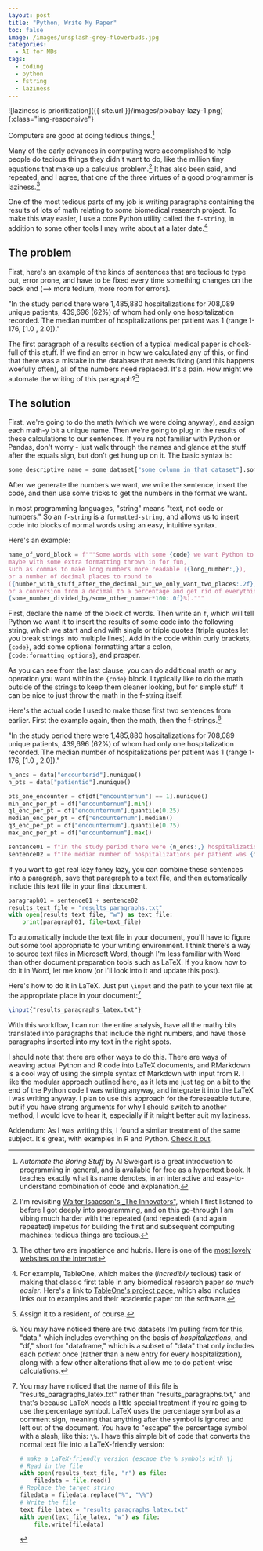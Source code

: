 ```yaml
---
layout: post
title: "Python, Write My Paper"
toc: false
image: /images/unsplash-grey-flowerbuds.jpg
categories:
  - AI for MDs
tags:
  - coding
  - python
  - fstring
  - laziness
---
```


![laziness is prioritization]({{ site.url }}/images/pixabay-lazy-1.png){:class="img-responsive"}

Computers are good at doing tedious things.[^1]

Many of the early advances in computing were accomplished to help people do tedious things they didn't want to do, like the million tiny equations that make up a calculus problem.[^2] It has also been said, and repeated, and I agree, that one of the three virtues of a good programmer is laziness.[^3]

One of the most tedious parts of my job is writing paragraphs containing the results of lots of math relating to some biomedical research project. To make this way easier, I use a core Python utility called the `f-string`, in addition to some other tools I may write about at a later date.[^4]

## The problem

First, here's an example of the kinds of sentences that are tedious to type out, error prone, and have to be fixed every time something changes on the back end (--> more tedium, more room for errors).

"In the study period there were 1,485,880 hospitalizations for 708,089 unique patients, 439,696 (62%) of whom had only one hospitalization recorded.
The median number of hospitalizations per patient was 1 (range 1-176, [1.0 , 2.0])."

The first paragraph of a results section of a typical medical paper is chock-full of this stuff. If we find an error in how we calculated any of this, or find that there was a mistake in the database that needs fixing (and this happens woefully often), all of the numbers need replaced. It's a pain.
How might we automate the writing of this paragraph?[^5]

## The solution

First, we're going to do the math (which we were doing anyway), and assign each math-y bit a unique name. Then we're going to plug in the results of these calculations to our sentences.
If you're not familiar with Python or Pandas, don't worry - just walk through the names and glance at the stuff after the equals sign, but don't get hung up on it.
The basic syntax is:

```python
some_descriptive_name = some_dataset["some_column_in_that_dataset"].some_mathy_bit()
```

After we generate the numbers we want, we write the sentence, insert the code, and then use some tricks to get the numbers in the format we want.

In most programming languages, "string" means "text, not code or numbers." So an `f-string` is a `formatted-string`, and allows us to insert code into blocks of normal words using an easy, intuitive syntax.

Here's an example:

```python
name_of_word_block = f"""Some words with some {code} we want Python to evaluate,
maybe with some extra formatting thrown in for fun,
such as commas to make long numbers more readable ({long_number:,}),
or a number of decimal places to round to
({number_with_stuff_after_the_decimal_but_we_only_want_two_places:.2f},
or a conversion from a decimal to a percentage and get rid of everything after the '.'
{some_number_divided_by/some_other_number*100:.0f}%)."""
```

First, declare the name of the block of words. Then write an `f`, which will tell Python we want it to insert the results of some code into the following string, which we start and end with single or triple quotes (triple quotes let you break strings into multiple lines).
Add in the code within curly brackets, `{code}`, add some optional formatting after a colon, `{code:formatting_options}`, and prosper.

As you can see from the last clause, you can do additional math or any operation you want within the `{code}` block. I typically like to do the math outside of the strings to keep them cleaner looking, but for simple stuff it can be nice to just throw the math in the f-string itself.

Here's the actual code I used to make those first two sentences from earlier. First the example again, then the math, then the f-strings.[^7]

"In the study period there were 1,485,880 hospitalizations for 708,089 unique patients, 439,696 (62%) of whom had only one hospitalization recorded.
The median number of hospitalizations per patient was 1 (range 1-176, [1.0 , 2.0])."

```python
n_encs = data["encounterid"].nunique()
n_pts = data["patientid"].nunique()

pts_one_encounter = df[df["encounternum"] == 1].nunique()
min_enc_per_pt = df["encounternum"].min()
q1_enc_per_pt = df["encounternum"].quantile(0.25)
median_enc_per_pt = df["encounternum"].median()
q3_enc_per_pt = df["encounternum"].quantile(0.75)
max_enc_per_pt = df["encounternum"].max()

sentence01 = f"In the study period there were {n_encs:,} hospitalizations for {n_pts:,} unique patients, {pts_one_encounter:,} ({pts_one_encounter/n_pts*100:.0f}%) of whom had only one hospitalization recorded. "
sentence02 = f"The median number of hospitalizations per patient was {median_enc_per_pt:.0f} (range {min_enc_per_pt:.0f}-{max_enc_per_pt:.0f}, [{q1_enc_per_pt} , {q3_enc_per_pt}]). "
```

If you want to get real ~~lazy~~ ~~fancy~~ lazy, you can combine these sentences into a paragraph, save that paragraph to a text file, and then automatically include this text file in your final document.

```python
paragraph01 = sentence01 + sentence02
results_text_file = "results_paragraphs.txt"
with open(results_text_file, "w") as text_file:
    print(paragraph01, file=text_file)
```

To automatically include the text file in your document, you'll have to figure out some tool appropriate to your writing environment. I think there's a way to source text files in Microsoft Word, though I'm less familiar with Word than other document preparation tools such as LaTeX. If you know how to do it in Word, let me know (or I'll look into it and update this post).

Here's how to do it in LaTeX. Just put `\input` and the path to your text file at the appropriate place in your document:[^6]

```latex
\input{"results_paragraphs_latex.txt"}
```

With this workflow, I can run the entire analysis, have all the mathy bits translated into paragraphs that include the right numbers, and have those paragraphs inserted into my text in the right spots.

I should note that there are other ways to do this. There are ways of weaving actual Python and R code into LaTeX documents, and RMarkdown is a cool way of using the simple syntax of Markdown with input from R. I like the modular approach outlined here, as it lets me just tag on a bit to the end of the Python code I was writing anyway, and integrate it into the LaTeX I was writing anyway. I plan to use this approach for the foreseeable future, but if you have strong arguments for why I should switch to another method, I would love to hear it, especially if it might better suit my laziness.

Addendum: As I was writing this, I found a similar treatment of the same subject. It's great, with examples in R and Python. [Check it out](https://jabranham.com/blog/2018/05/reporting-statistics-in-latex/).

[^1]: _Automate the Boring Stuff_ by Al Sweigart is a great introduction to programming in general, and is available for free as a [hypertext book](https://automatetheboringstuff.com/). It teaches exactly what its name denotes, in an interactive and easy-to-understand combination of code and explanation.

[^2]: I'm revisiting [Walter Isaacson's _The Innovators"](https://en.wikipedia.org/wiki/The_Innovators_(book)), which I first listened to before I got deeply into programming, and on this go-through I am vibing much harder with the repeated (and repeated) (and again repeated) impetus for building the first and subsequent computing machines: tedious things are tedious.

[^3]: The other two are impatience and hubris. Here is one of the [most lovely websites on the internet](http://threevirtues.com/)

[^4]: For example, TableOne, which makes the (_incredibly_ tedious) task of making that classic first table in any biomedical research paper _so much easier_. Here's a link to [TableOne's project page](https://github.com/tompollard/tableone), which also includes links out to examples and their academic paper on the software.

[^5]: Assign it to a resident, of course.

[^6]: You may have noticed that the name of this file is "results_paragraphs_latex.txt" rather than "results_paragraphs.txt," and that's because LaTeX needs a little special treatment if you're going to use the percentage symbol. LaTeX uses the percentage symbol as a comment sign, meaning that anything after the symbol is ignored and left out of the document. You have to "escape" the percentage symbol with a slash, like this: `\%`. I have this simple bit of code that converts the normal text file into a LaTeX-friendly version:

    ```python
    # make a LaTeX-friendly version (escape the % symbols with \)
    # Read in the file
    with open(results_text_file, "r") as file:
        filedata = file.read()
    # Replace the target string
    filedata = filedata.replace("%", "\%")
    # Write the file
    text_file_latex = "results_paragraphs_latex.txt"
    with open(text_file_latex, "w") as file:
        file.write(filedata)
    ```

[^7]: You may have noticed there are two datasets I'm pulling from for this, "data," which includes everything on the basis of _hospitalizations_, and "df," short for "dataframe," which is a subset of "data" that only includes each _patient_ once (rather than a new entry for every hospitalization), along with a few other alterations that allow me to do patient-wise calculations.
